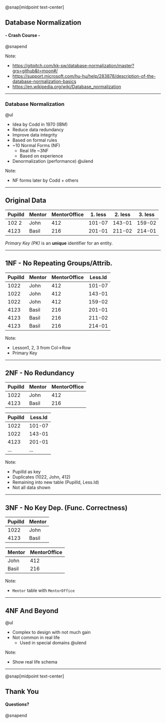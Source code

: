 @snap[midpoint text-center]

## Database Normalization
#### - Crash Course - 

@snapend

Note:
- https://gitpitch.com/kk-sw/database-normalization/master?grs=github&t=moon#/
- https://support.microsoft.com/hu-hu/help/283878/description-of-the-database-normalization-basics
- https://en.wikipedia.org/wiki/Database_normalization

---
  
### Database Normalization

@ul
- Idea by Codd in 1970 (IBM)
- Reduce data redundancy 
- Improve data integrity
- Based on formal rules
- ~10 Normal Forms (NF)
    - Real life ~3NF
    - Based on experience
- Denormalization (performance)
@ulend

Note:
 - NF forms later by Codd + others
 
---

## Original Data

PupilId|Mentor|MentorOffice|1. less|2. less|3. less
-------|------|------------|-------|-------|-----------
102 2  |John  |412         |101-07 |143-01 |159-02
4123   |Basil |216         |201-01 |211-02 |214-01

*Primary Key (PK)* is an **unique** identifier for an entity.

---

## 1NF - No Repeating Groups/Attrib. 

PupilId|Mentor     |MentorOffice|Less.Id
-------|-----------|-----------|-------
1022   |   John    |412      |101-07
1022   |   John    |412      |143-01
1022   |   John    |412      |159-02
4123   |   Basil   |216      |201-01
4123   |   Basil   |216      |211-02
4123   |   Basil   |216      |214-01

Note:
- Lesson1, 2, 3 from Col->Row
- Primary Key

---

## 2NF - No Redundancy

PupilId |Mentor |MentorOffice
--------|-------|------------
1022    |John   |412
4123    |Basil  |216


PupilId |Less.Id
--------|------
1022    |101-07
1022    |143-01
4123    |201-01
... | ...

Note:
- PupilId as key
- Duplicates (1022, John, 412)
- Remaining into new table (PupilId, Less.Id)
- Not all data shown

---

## 3NF - No Key Dep. (Func. Correctness) 

PupilId |Mentor
--------|------
1022    |John
4123    |Basil


Mentor  |MentorOffice
--------|------
John    |412
Basil   |216


Note:
- `Mentor` table  with `MentorOffice`

---

## 4NF And Beyond

@ul
- Complex to design with not much gain
- Not common in real life
    - Used in special domains
@ulend

Note:
 - Show real life schema
 
---

@snap[midpoint text-center]

## Thank You
#### Questions? 

@snapend
